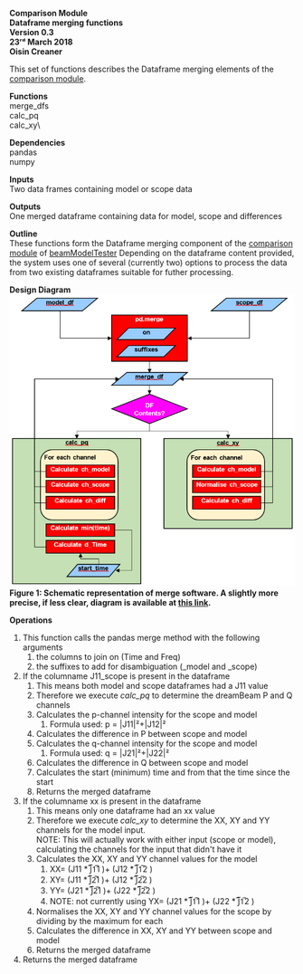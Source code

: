 **Comparison Module \
Dataframe merging functions\
Version 0.3\
23ʳᵈ March 2018\
Oisin Creaner**

This set of functions describes the Dataframe merging elements of the [comparison module](/comparison_module/Comparison_Module.md).

**Functions**\
merge_dfs\
calc_pq\
calc_xy\

**Dependencies**\
pandas\
numpy

**Inputs**\
Two data frames containing model or scope data

**Outputs**\
One merged dataframe containing data for model, scope and differences

**Outline**\
These functions form the Dataframe merging component of the 
[comparison module](/comparison_module/Comparison_Module.md) of 
[beamModelTester](/README.md)
Depending on the dataframe content provided, the system uses one of several (currently two) options
to process the data from two existing dataframes suitable for futher processing.

**Design Diagram**\
![Design diagram](/images/comparison_module_merge_dfs_fig1_v2.PNG) \
**Figure 1: Schematic representation of merge software.  A slightly more precise,
if less clear, diagram is available at [this link](/images/comparison_module_merge_dfs_fig1_v1.PNG).**

**Operations**
1.  This function calls the pandas merge method with the following arguments
    1.  the columns to join on (Time and Freq)
    2.  the suffixes to add for disambiguation (_model and _scope)
2.  If the columname J11_scope is present in the dataframe
    1.  This means both model and scope dataframes had a J11 value
    2.  Therefore we execute *calc_pq* to determine the dreamBeam P and Q channels
    3.  Calculates the p-channel intensity for the scope and model
        1.  Formula used: p = |J11|²+|J12|²
    4.  Calculates the difference in P between scope and model
    5.  Calculates the q-channel intensity for the scope and model
        1.  Formula used: q = |J21|²+|J22|²
    6.  Calculates the difference in Q between scope and model
    7.  Calculates the start (minimum) time and from that the time since the start
    8.  Returns the merged dataframe
3.  If the columname xx is present in the dataframe
    1.  This means only one dataframe had an xx value
    2.  Therefore we execute *calc_xy* to determine the XX, XY and YY channels
    for the model input.\
    NOTE: This will actually work with either input (scope or model), 
    calculating the channels for the input that didn't have it
    3.  Calculates the XX, XY and YY channel values for the model
        1.  XX= (J11 *  ̅J̅1̅1 )+ (J12 *  ̅J̅1̅2 )
        2.  XY= (J11 *  ̅J̅2̅1 )+ (J12 *  ̅J̅2̅2 )
        3.  YY= (J21 *  ̅J̅2̅1 )+ (J22 *  ̅J̅2̅2 )
        4.  NOTE: not currently using YX= (J21 *  ̅J̅1̅1 )+ (J22 *  ̅J̅1̅2 )
    4.  Normalises the XX, XY and YY channel values for the scope 
    by dividing by the maximum for each
    5.  Calculates the difference in XX, XY and YY between scope and model
    6.  Returns the merged dataframe
4.  Returns the merged dataframe
